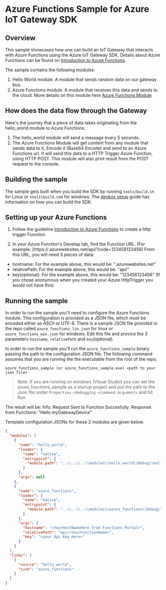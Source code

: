 Azure Functions Sample for Azure IoT Gateway SDK
================================================

Overview
--------

This sample showcases how one can build an IoT Gateway that interacts with Azure Functions using the Azure IoT Gateway SDK. 
Details about Azure Functions can be found on [Introduction to Azure Functions](https://azure.microsoft.com/en-us/blog/introducing-azure-functions/).

The sample contains the following modules:

  1. Hello World module. A module that sends random data on our gateway bus.
  2. Azure Functions module. A module that receives this data and sends to the cloud. More details on this module here [Azure Functions Module](../../modules/azure_functions/devdoc/azure_functions.md)
  
How does the data flow through the Gateway
------------------------------------------
Here's the journey that a piece of data takes originating from the hello_world module to Azure Functions.

  1. The hello_world module will send a message every 5 seconds.
  2. The Azure Functions Module will get content from any module that sends data to it, Encode it (Base64 Encode) and send to an Azure Functions url. 
  It will send this data to a HTTP Trigger Azure Function, using HTTP POST. This module will also print result from the POST request to the console.

Building the sample
-------------------

The sample gets built when you build the SDK by running `tools/build.sh` for Linux or `tools\build.cmd` for windows.  The
[devbox setup](../../doc/devbox_setup.md) guide has information on how you can build the
SDK.

Setting up your Azure Functions
-------------------------------

1. Follow the guideline [Introduction to Azure Functions](https://azure.microsoft.com/en-us/blog/introducing-azure-functions/) to create a
http trigger Function. 

2. In your Azure Function's Develop tab, find the Function URL.  (For example, [https://<yourFunctionsHost>.azurewebsites.net/api/<your FunctionName>?code=123456123456) From this URL, you will need 3 pieces of data:
* hostname: For the example above, this would be: "<yourFunctionsHost>.azurewebsites.net"
* relativePath: For the example above, this would be: "api/<your FunctionName>"
* key(optional): For the example above, this would be: "123456123456" (If you chose anonymous when you created your Azure HttpTrigger you would not have this)

Running the sample
------------------

In order to run the sample you'll need to configure the Azure Functions module.
This configuration is provided as a JSON file, which must be encoded either as ASCII or UTF-8. There is a sample JSON file
provided in the repo called `azure_functions_lin.json` for linux or `azure_functions_win.json` for windows.
Edit this file and provice the 3 parameters `hostname`, `relativePath` and `key`(optional).

In order to run the sample you'll run the `azure_functions_sample` binary passing the
path to the configuration JSON file. The following command assumes that you are
running the the executable from the root of the repo.

```
azure_functions_sample (or azure_functions_sample.exe) <path to your json file>
```
>Note: If you are running on windows (Visual Studio) you can set the azure_functions_sample as a startup project and put the path to the Json file under `Properties->Debugging->Command Arguments` and hit Run.

The result will be: 
Info: Request Sent to Function Succesfully. Response from Functions: "Hello myGatewayDevice"

Template configuration JSONs for these 2 modules are given below. 

```json
{
  "modules": [
    {
      "name": "hello_world",
      "loader": {
        "name": "native",
        "entrypoint": {
          "module.path": "..\\..\\..\\modules\\hello_world\\Debug\\hello_world.dll"
        }
      },
      "args": null
    },
    {
      "name": "azure_functions",
      "loader": {
        "name": "native",
        "entrypoint": {
          "module.path": "..\\..\\..\\modules\\azure_functions\\Debug\\azure_functions.dll"
        }
      },
      "args": {
        "hostname": "<YourHostNameHere from Functions Portal>",
        "relativePath": "api/<YourFunctionName>",
        "key": "<your Api Key Here>"
      }
    }
  ],
  "links": [
    {
      "source": "hello_world",
      "sink": "azure_functions"
    }
  ]
}
```